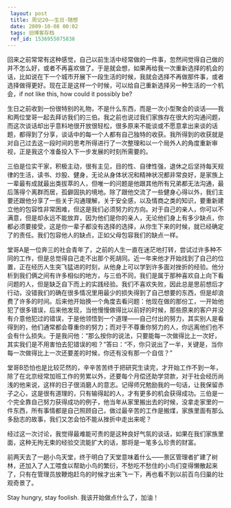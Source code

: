 ```yaml
---
 layout: post
 title: 周记20——生日·随想
 date: 2009-10-08 00:02
 tags: 旧博客存档
 ref_id: 1536955075838
---
```

回来之前常常有这种感觉，自己以前生活中经常做的一件事，忽然间觉得自己做的并不怎么好，或者不再喜欢做了。于是就会想，如果再给我一次重新选择的机会的话，比如说在下一个城市开展下一段生活的时候，我就会选择不再做那件事，或者选择做得更好。现在正是这样一个时候，可以给自己重新选择另一种生活的一个机会，if
not like this, how could it possibly be?

生日之前收到一份很特别的礼物，不是什么东西，而是一次小型聚会的谈话——我和两位堂哥一起去拜访我们的三伯。我之前也说过我们家族存在很大的沟通问题，而这次谈话却出乎意料地很开放很轻松，很多原来不能谈或不愿意拿出来谈的话题，都得到了分享，谈话中的每一个人都有自己独特的收获。我所得到的收获就是对自己过去这一段时间的思考所得进行了一次整理和以一个局外人的角度重新审视，正是我这个准备投入下一步发展的时刻所需要的。

三伯是位实干家，积极主动，很有主见，目的性、自律性强，退休之后坚持每天规律的生活，读书、炒股、健身，无论从身体状况和精神状况都非常良好，是家族上一辈最有成就最出类拔萃的人，但唯一的问题是他跟其他所有兄弟都无法沟通，最后落得个离群而居，孤僻固执的境地。除了跟他交流了一些健身心得以外，我们主要还跟他分享了一些关于沟通理解，关于安全感，以及情商之类的知识，要重新建立他的包容性非常困难，但这是我们必须努力的方向。对于自己的亲人，你可以不满意，但是却永远不能放弃，因为他们是你的亲人，无论他们身上有多少缺点，你都必须要接受，这是你一辈子都没有选择的选择，从你生下来的时候，就已经确定了的责任。我们包容他人的缺点，正如父母包容我们的缺点一样。

堂哥A是一位奔三的社会青年了，之前的人生一直在迷茫地打转，尝试过许多种不同的工作，但是总觉得自己走不出那个死胡同。近一年来他才开始找到了自己的位置，正在经历人生突飞猛进的时刻，从他身上可以学到许多面对挫折的经验。他分析到我们俩之间有许多相似的地方，与三伯不同，我们是属于那种喜欢自上向下看问题的人，但是缺乏自下而上的实践经验。我们不喜欢失败，因此总是思前想后才行动，没错我们的确在很多情况里用最少的损失得到了自己想要的东西，但是却浪费了许多的时间。后来他开始换一个角度去看问题：他现在做的那份工，一开始他犯了很多错误，后来他发现，当他慢慢做得比以前好的时候，那些原来的客户并没有介意他犯过的错误，于是他领悟到一个道理——自己付出的努力，其实别人是看得到的，他们通常都会尊重你的努力；而对于不尊重你努力的人，你远离他们也不会有什么损失。于是我问他：“那么按你的说法，只要能每一次做得比上一次好，其实我们是不用害怕去犯错误的啦？”答曰：“不，你只说出了一半，关键是，当你每一次做得比上一次还要差的时候，你还有没有那一个自信？”

堂哥B恐怕也是比较茫然的，辛辛苦苦终于把研究生读完，才开始工作不到一年，除了在北京经常加班工作的劳累以外，还要每个月偿还助学贷款，对于社会经历尚浅的他来说，这样的日子很消磨人的意志。记得师兄勉励我的一句话，让我保留赤子之心，这是很有道理的，只有输得起的人，才有更多的机会获得成功。三伯是一个完全靠自己努力获得成功的例子，他当年从家里搬出去的时候，没拿走家里的一件东西，所有事情都是自己照顾自己，做过最辛苦的工作是搬煤，家族里面有那么多励志的故事，我们又怎会怕不能从挫折中走出来呢？

经过这一次讨论，我觉得最难能可贵的是这种良好气氛的谈话，如果在我们家族里面，这种无拘无束的经验交流能扩大的话，那将是一笔多么珍贵的财富。

前两天去了一趟小鸟天堂，终于明白了天堂意味着什么——景区管理者扩建了树林，还加入了人工喂食以帮助小鸟的繁衍，不愁吃不愁住的小鸟们变得懒散起来了，只有在管理员放鞭炮赶鸟的时候才出来飞一下，再也看不到以前百鸟归巢的壮观奇景了。

Stay hungry, stay foolish. 我该开始做点什么了，加油！

